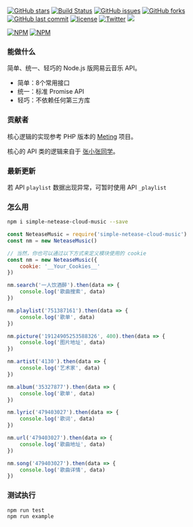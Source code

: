 [![GitHub stars](https://img.shields.io/github/stars/surmon-china/simple-netease-cloud-music.svg?style=flat-square)](https://github.com/surmon-china/simple-netease-cloud-music/stargazers)
[![Build Status](https://travis-ci.org/surmon-china/simple-netease-cloud-music.svg?branch=master)](https://travis-ci.org/surmon-china/simple-netease-cloud-music)
[![GitHub issues](https://img.shields.io/github/issues/surmon-china/simple-netease-cloud-music.svg?style=flat-square)](https://github.com/surmon-china/simple-netease-cloud-music/issues)
[![GitHub forks](https://img.shields.io/github/forks/surmon-china/simple-netease-cloud-music.svg?style=flat-square)](https://github.com/surmon-china/simple-netease-cloud-music/network)
[![GitHub last commit](https://img.shields.io/github/last-commit/google/skia.svg?style=flat-square)](https://github.com/surmon-china/simple-netease-cloud-music)
[![license](https://img.shields.io/github/license/mashape/apistatus.svg?style=flat-square)](https://github.com/surmon-china/simple-netease-cloud-music)
[![Twitter](https://img.shields.io/twitter/url/https/github.com/surmon-china/simple-netease-cloud-music.svg?style=flat-square)](https://twitter.com/intent/tweet?url=https://github.com/surmon-china/simple-netease-cloud-music)
[![](https://badge.juejin.im/entry/5946b695128fe1006a48643f/likes.svg?style=flat-square)](https://juejin.im/entry/5946b695128fe1006a48643f/detail)

[![NPM](https://nodei.co/npm/simple-netease-cloud-music.png?downloads=true&downloadRank=true&stars=true)](https://nodei.co/npm/simple-netease-cloud-music/)
[![NPM](https://nodei.co/npm-dl/simple-netease-cloud-music.png?months=9&height=3)](https://nodei.co/npm/simple-netease-cloud-music/)


### 能做什么

简单、统一、轻巧的 Node.js 版网易云音乐 API。

- 简单：8个常用接口
- 统一：标准 Promise API
- 轻巧：不依赖任何第三方库

### 贡献者

核心逻辑的实现参考 PHP 版本的 [Meting](https://github.com/metowolf/Meting) 项目。

核心的 API 类的逻辑来自于 [张小张同学](https://github.com/ritayzy)。

### 最新更新

若 API `playlist` 数据出现异常，可暂时使用 API `_playlist`

### 怎么用

```bash
npm i simple-netease-cloud-music --save
```

```javascript
const NeteaseMusic = require('simple-netease-cloud-music')
const nm = new NeteaseMusic()

// 当然，你也可以通过以下方式来定义模块使用的 cookie
const nm = new NeteaseMusic({
    cookie: '__Your_Cookies__'
})

nm.search('一人饮酒醉').then(data => {
    console.log('歌曲搜索', data)
})

nm.playlist('751387161').then(data => {
    console.log('歌单', data)
})

nm.picture('19124905253588326', 400).then(data => {
    console.log('图片地址', data)
})

nm.artist('4130').then(data => {
    console.log('艺术家', data)
})

nm.album('35327877').then(data => {
    console.log('歌单', data)
})

nm.lyric('479403027').then(data => {
    console.log('歌词', data)
})

nm.url('479403027').then(data => {
    console.log('歌曲地址', data)
})

nm.song('479403027').then(data => {
    console.log('歌曲详情', data)
})
```

### 测试执行

```
npm run test
npm run example
```

